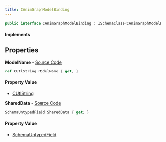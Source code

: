 ```yaml
---
title: CAnimGraphModelBinding
---
```


```csharp
public interface CAnimGraphModelBinding : ISchemaClass<CAnimGraphModelBinding>, ISchemaField, ISchemaClass, INativeHandle
```

#### Implements

## Properties

**ModelName** - [Source Code](https://github.com/swiftly-solution/swiftlys2/blob/master/managed/src/SwiftlyS2.Generated/Schemas/Interfaces/CAnimGraphModelBinding.cs#L16)

```csharp
ref CUtlString ModelName { get; }
```

#### Property Value

- [CUtlString](/docs/api/shared/natives/cutlstring)

**SharedData** - [Source Code](https://github.com/swiftly-solution/swiftlys2/blob/master/managed/src/SwiftlyS2.Generated/Schemas/Interfaces/CAnimGraphModelBinding.cs#L19)

```csharp
SchemaUntypedField SharedData { get; }
```

#### Property Value

- [SchemaUntypedField](/docs/api/shared/schemas/schemauntypedfield)

